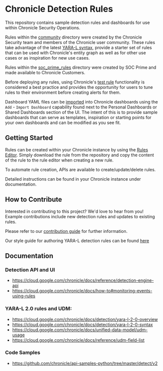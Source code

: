 # Chronicle Detection Rules

This repository contains sample detection rules and dashboards for use within
Chronicle Security Operations.

Rules within the [community](community) directory were created by the Chronicle Security team and
members of the Chronicle user community. These rules take advantage of the latest
[YARA-L syntax](https://cloud.google.com/chronicle/docs/detection/yara-l-2-0-syntax), provide a starter set of rules
that can be used with Chronicle's entity graph as well as for other use cases or as inspiration for new use cases.

Rules within the [soc_prime_rules](soc_prime_rules) directory were created by SOC Prime and made available to Chronicle
Customers.

Before deploying any rules, using Chronicle's
[test rule](https://cloud.google.com/chronicle/docs/detection/manage-all-rules) functionality is considered a best
practice and provides the opportunity for users to tune rules to their environment before creating alerts for them.

Dashboard YAML files can be
[imported](https://cloud.google.com/chronicle/docs/reports/import-export-dashboards#import_dashboards) into Chronicle
dashboards using the `Add` - `Import Dashboard` capability found next to the Personal Dashboards or Shared Dashboards
section of the UI. The intent of this is to provide sample dashboards that can serve as templates, inspiration or
starting points for your own dashboards and can be modified as you see fit.

## Getting Started

Rules can be created within your Chronicle instance by using the
[Rules Editor](https://cloud.google.com/chronicle/docs/detection/manage-all-rules). Simply download the rule from the
repository and copy the content of the rule to the rule editor when creating a new rule.

To automate rule creation, APIs are available to create/update/delete rules.

Detailed instructions can be found in your Chronicle instance under documentation.

## How to Contribute

Interested in contributing to this project? We'd love to hear from you! Example contributions include new detection
rules and updates to existing rules.

Please refer to our [contribution guide](CONTRIBUTING.md) for further information.

Our style guide for authoring YARA-L detection rules can be found [here](STYLE_GUIDE.md)

## Documentation

### Detection API and UI

* https://cloud.google.com/chronicle/docs/reference/detection-engine-api
* https://cloud.google.com/chronicle/docs/how-to#monitoring-events-using-rules

### YARA-L 2.0 rules and UDM:

* https://cloud.google.com/chronicle/docs/detection/yara-l-2-0-overview
* https://cloud.google.com/chronicle/docs/detection/yara-l-2-0-syntax
* https://cloud.google.com/chronicle/docs/unified-data-model/udm-usage
* https://cloud.google.com/chronicle/docs/reference/udm-field-list

### Code Samples

* https://github.com/chronicle/api-samples-python/tree/master/detect/v2

